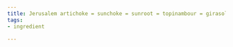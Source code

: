 ```yaml
---
title: Jerusalem artichoke = sunchoke = sunroot = topinambour = girasole
tags:
- ingredient

---
```


